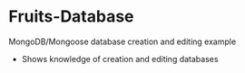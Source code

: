 # Fruits-Database
MongoDB/Mongoose database creation and editing example
- Shows knowledge of creation and editing databases
